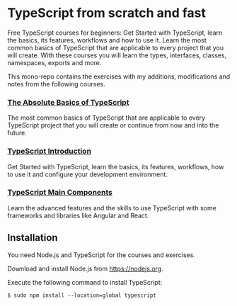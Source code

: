 # TypeScript from scratch and fast

Free TypeScript courses for beginners: Get Started with TypeScript, learn the basics, its features, workflows and how to use it. Learn the most common basics of TypeScript that are applicable to every project that you will create. With these courses you will learn the types, interfaces, classes, namespaces, exports and more.

This mono-repo contains the exercises with my additions, modifications and notes from the following courses.

### [The Absolute Basics of TypeScript](/1.%20The%20Absolute%20Basics%20of%20TypeScript/)

The most common basics of TypeScript that are applicable to every TypeScript project that you will create or continue from now and into the future.

### [TypeScript Introduction](/2.%20TypeScript%20Introduction/)

Get Started with TypeScript, learn the basics, its features, workflows, how to use it and configure your development environment.

### [TypeScript Main Components](/3.%20TypeScript%20Main%20Components/)

Learn the advanced features and the skills to use TypeScript with some frameworks and libraries like Angular and React.

## Installation

You need Node.js and TypeScript for the courses and exercises.

Download and install Node.js from <https://nodejs.org>.

Execute the following command to install TypeScript:

```shell
$ sudo npm install --location=global typescript
```

